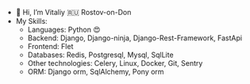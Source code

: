 - 👋 Hi, I’m Vitaliy 🇷🇺 Rostov-on-Don
- My Skills:
    - Languages: Python 😍
    - Backend: Django, Django-ninja, Django-Rest-Framework, FastApi
    - Frontend: Flet
    - Databases: Redis, Postgresql, Mysql, SqlLite
    - Other technologies: Celery, Linux, Docker, Git, Sentry
    - ORM: Django orm, SqlAlchemy, Pony orm
<!---
Flashvita/Flashvita is a ✨ special ✨ repository because its `README.md` (this file) appears on your GitHub profile.
You can click the Preview link to take a look at your changes.
--->
